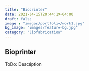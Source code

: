 ```yaml
---
title: "Bioprinter"
date: 2021-04-15T20:44:19-04:00
draft: false
image : "images/portfolio/work1.jpg"
bg_image: "images/feature-bg.jpg"
category: "Biofabrication"
---
```


## Bioprinter

ToDo: Description 
